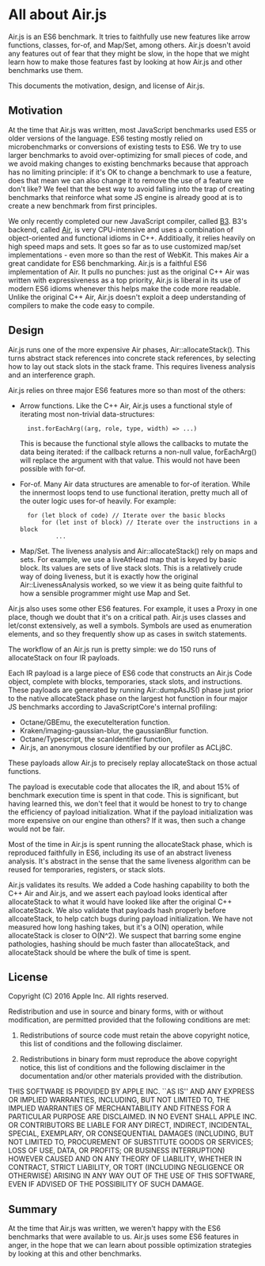 # All about Air.js

Air.js is an ES6 benchmark. It tries to faithfully use new features like arrow
functions, classes, for-of, and Map/Set, among others. Air.js doesn't avoid any
features out of fear that they might be slow, in the hope that we might learn
how to make those features fast by looking at how Air.js and other benchmarks
use them.

This documents the motivation, design, and license of Air.js.

## Motivation

At the time that Air.js was written, most JavaScript benchmarks used ES5 or
older versions of the language. ES6 testing mostly relied on microbenchmarks or
conversions of existing tests to ES6. We try to use larger benchmarks to avoid
over-optimizing for small pieces of code, and we avoid making changes to
existing benchmarks because that approach has no limiting principle: if it's OK
to change a benchmark to use a feature, does that mean we can also change it to
remove the use of a feature we don't like? We feel that the best way to avoid
falling into the trap of creating benchmarks that reinforce what some JS engine
is already good at is to create a new benchmark from first principles.

We only recently completed our new JavaScript compiler, called
[B3](https://webkit.org/blog/5852/introducing-the-b3-jit-compiler/). B3's
backend, called
[Air](https://webkit.org/docs/b3/assembly-intermediate-representation.html), is
very CPU-intensive and uses a combination of object-oriented and functional
idioms in C++. Additioally, it relies heavily on high speed maps and sets. It
goes so far as to use customized map/set implementations - even more so than
the rest of WebKit. This makes Air a great candidate for ES6 benchmarking.
Air.js is a faithful ES6 implementation of Air. It pulls no punches: just as
the original C++ Air was written with expressiveness as a top priority, Air.js
is liberal in its use of modern ES6 idioms whenever this helps make the code
more readable. Unlike the original C++ Air, Air.js doesn't exploit a deep
understanding of compilers to make the code easy to compile.

## Design

Air.js runs one of the more expensive Air phases, Air::allocateStack(). This
turns abstract stack references into concrete stack references, by selecting
how to lay out stack slots in the stack frame. This requires liveness analysis
and an interference graph.

Air.js relies on three major ES6 features more so than most of the others:

- Arrow functions. Like the C++ Air, Air.js uses a functional style of
  iterating most non-trivial data-structures:

        inst.forEachArg((arg, role, type, width) => ...)
  
  This is because the functional style allows the callbacks to mutate the data
  being iterated: if the callback returns a non-null value, forEachArg() will
  replace the argument with that value. This would not have been possible with
  for-of.

- For-of. Many Air data structures are amenable to for-of iteration. While the
  innermost loops tend to use functional iteration, pretty much all of the
  outer logic uses for-of heavily. For example:

        for (let block of code) // Iterate over the basic blocks
            for (let inst of block) // Iterate over the instructions in a block
                ...

- Map/Set. The liveness analysis and Air::allocateStack() rely on maps and
  sets. For example, we use a liveAtHead map that is keyed by basic block. Its
  values are sets of live stack slots. This is a relatively crude way of doing
  liveness, but it is exactly how the original Air::LivenessAnalysis worked, so
  we view it as being quite faithful to how a sensible programmer might use Map
  and Set.

Air.js also uses some other ES6 features. For example, it uses a Proxy
in one place, though we doubt that it's on a critical path. Air.js uses classes
and let/const extensively, as well a symbols. Symbols are used as enumeration
elements, and so they frequently show up as cases in switch statements.

The workflow of an Air.js run is pretty simple: we do 150 runs of allocateStack
on four IR payloads.

Each IR payload is a large piece of ES6 code that constructs an Air.js Code
object, complete with blocks, temporaries, stack slots, and instructions. These
payloads are generated by running Air::dumpAsJS() phase just prior to the
native allocateStack phase on the largest hot function in four major JS
benchmarks according to JavaScriptCore's internal profiling:

- Octane/GBEmu, the executeIteration function.
- Kraken/imaging-gaussian-blur, the gaussianBlur function.
- Octane/Typescript, the scanIdentifier function,
- Air.js, an anonymous closure identified by our profiler as ACLj8C.

These payloads allow Air.js to precisely replay allocateStack on those actual
functions.

The payload is executable code that allocates the IR, and about 15% of
benchmark execution time is spent in that code. This is significant, but having
learned this, we don't feel that it would be honest to try to change the
efficiency of payload initialization. What if the payload initialization was
more expensive on our engine than others? If it was, then such a change would
not be fair.

Most of the time in Air.js is spent running the allocateStack phase, which is
reproduced faithfully in ES6, including its use of an abstract liveness
analysis. It's abstract in the sense that the same liveness algorithm can be
reused for temporaries, registers, or stack slots.

Air.js validates its results. We added a Code hashing capability to both the
C++ Air and Air.js, and we assert each payload looks identical after
allocateStack to what it would have looked like after the original C++
allocateStack. We also validate that payloads hash properly before
allcoateStack, to help catch bugs during payload initialization. We have not
measured how long hashing takes, but it's a O(N) operation, while allocateStack
is closer to O(N^2). We suspect that barring some engine pathologies, hashing
should be much faster than allocateStack, and allocateStack should be where the
bulk of time is spent.

## License

Copyright (C) 2016 Apple Inc. All rights reserved.

Redistribution and use in source and binary forms, with or without
modification, are permitted provided that the following conditions
are met:

1. Redistributions of source code must retain the above copyright
   notice, this list of conditions and the following disclaimer.

2. Redistributions in binary form must reproduce the above copyright
   notice, this list of conditions and the following disclaimer in the
   documentation and/or other materials provided with the distribution.

THIS SOFTWARE IS PROVIDED BY APPLE INC. ``AS IS'' AND ANY
EXPRESS OR IMPLIED WARRANTIES, INCLUDING, BUT NOT LIMITED TO, THE
IMPLIED WARRANTIES OF MERCHANTABILITY AND FITNESS FOR A PARTICULAR
PURPOSE ARE DISCLAIMED.  IN NO EVENT SHALL APPLE INC. OR
CONTRIBUTORS BE LIABLE FOR ANY DIRECT, INDIRECT, INCIDENTAL, SPECIAL,
EXEMPLARY, OR CONSEQUENTIAL DAMAGES (INCLUDING, BUT NOT LIMITED TO,
PROCUREMENT OF SUBSTITUTE GOODS OR SERVICES; LOSS OF USE, DATA, OR
PROFITS; OR BUSINESS INTERRUPTION) HOWEVER CAUSED AND ON ANY THEORY
OF LIABILITY, WHETHER IN CONTRACT, STRICT LIABILITY, OR TORT
(INCLUDING NEGLIGENCE OR OTHERWISE) ARISING IN ANY WAY OUT OF THE USE
OF THIS SOFTWARE, EVEN IF ADVISED OF THE POSSIBILITY OF SUCH DAMAGE. 

## Summary

At the time that Air.js was written, we weren't happy with the ES6 benchmarks
that were available to us. Air.js uses some ES6 features in anger, in the hope
that we can learn about possible optimization strategies by looking at this and
other benchmarks.
